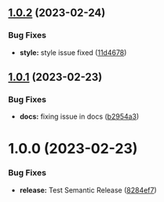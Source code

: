 ## [1.0.2](https://github.com/ImCalledAshraf/react-mouse-pointer/compare/v1.0.1...v1.0.2) (2023-02-24)


### Bug Fixes

* **style:** style issue fixed ([11d4678](https://github.com/ImCalledAshraf/react-mouse-pointer/commit/11d46780183166056851229bf52b7c7a3d0a3379))

## [1.0.1](https://github.com/ImCalledAshraf/react-mouse-pointer/compare/v1.0.0...v1.0.1) (2023-02-23)


### Bug Fixes

* **docs:** fixing issue in docs ([b2954a3](https://github.com/ImCalledAshraf/react-mouse-pointer/commit/b2954a3a62ae5bea95c2170c3daea3741fa5eafc))

# 1.0.0 (2023-02-23)


### Bug Fixes

* **release:** Test Semantic Release ([8284ef7](https://github.com/ImCalledAshraf/react-mouse-pointer/commit/8284ef7ef422f77714a78336b97cfa5434d42aaf))
